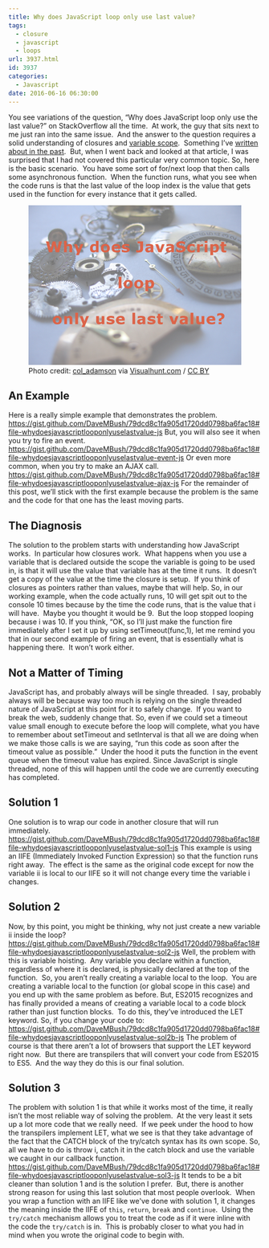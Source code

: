 ```yaml
---
title: Why does JavaScript loop only use last value?
tags:
  - closure
  - javascript
  - loops
url: 3937.html
id: 3937
categories:
  - Javascript
date: 2016-06-16 06:30:00
---
```


You see variations of the question, “Why does JavaScript loop only use the last value?” on StackOverflow all the time.  At work, the guy that sits next to me just ran into the same issue.  And the answer to the question requires a solid understanding of closures and [variable scope](/javascript-scope/).  Something I’ve [written about in the past](/javascript-scope/).  But, when I went back and looked at that article, I was surprised that I had not covered this particular very common topic. So, here is the basic scenario.  You have some sort of for/next loop that then calls some asynchronous function.  When the function runs, what you see when the code runs is that the last value of the loop index is the value that gets used in the function for every instance that it gets called. <figure>![](/uploads/2016/06/image-1.png "Why does JavaScript loop only use last value?")<figcaption>Photo credit: [col_adamson](//www.flickr.com/photos/57855544@N00/340654162/) via [Visualhunt.com](//visualhunt.com) / [CC BY](//creativecommons.org/licenses/by/2.0/)</figcaption></figure>

<!-- more --> 

An Example
----------

Here is a really simple example that demonstrates the problem. https://gist.github.com/DaveMBush/79dcd8c1fa905d1720dd0798ba6fac18#file-whydoesjavascriptlooponlyuselastvalue-js But, you will also see it when you try to fire an event. https://gist.github.com/DaveMBush/79dcd8c1fa905d1720dd0798ba6fac18#file-whydoesjavascriptlooponlyuselastvalue-event-js Or even more common, when you try to make an AJAX call. https://gist.github.com/DaveMBush/79dcd8c1fa905d1720dd0798ba6fac18#file-whydoesjavascriptlooponlyuselastvalue-ajax-js For the remainder of this post, we’ll stick with the first example because the problem is the same and the code for that one has the least moving parts.

The Diagnosis
-------------

The solution to the problem starts with understanding how JavaScript works.  In particular how closures work.  What happens when you use a variable that is declared outside the scope the variable is going to be used in, is that it will use the value that variable has at the time it runs.  It doesn’t get a copy of the value at the time the closure is setup.  If you think of closures as pointers rather than values, maybe that will help. So, in our working example, when the code actually runs, 10 will get spit out to the console 10 times because by the time the code runs, that is the value that i will have.  Maybe you thought it would be 9.  But the loop stopped looping because i was 10. If you think, “OK, so I’ll just make the function fire immediately after I set it up by using setTimeout(func,1), let me remind you that in our second example of firing an event, that is essentially what is happening there.  It won’t work either.

Not a Matter of Timing
----------------------

JavaScript has, and probably always will be single threaded.  I say, probably always will be because way too much is relying on the single threaded nature of JavaScript at this point for it to safely change.  If you want to break the web, suddenly change that. So, even if we could set a timeout value small enough to execute before the loop will complete, what you have to remember about setTimeout and setInterval is that all we are doing when we make those calls is we are saying, “run this code as soon after the timeout value as possible.”  Under the hood it puts the function in the event queue when the timeout value has expired. Since JavaScript is single threaded, none of this will happen until the code we are currently executing has completed.

Solution 1
----------

One solution is to wrap our code in another closure that will run immediately. https://gist.github.com/DaveMBush/79dcd8c1fa905d1720dd0798ba6fac18#file-whydoesjavascriptlooponlyuselastvalue-sol1-js This example is using an IIFE (Immediately Invoked Function Expression) so that the function runs right away.  The effect is the same as the original code except for now the variable ii is local to our IIFE so it will not change every time the variable i changes.

Solution 2
----------

Now, by this point, you might be thinking, why not just create a new variable ii inside the loop? https://gist.github.com/DaveMBush/79dcd8c1fa905d1720dd0798ba6fac18#file-whydoesjavascriptlooponlyuselastvalue-sol2-js Well, the problem with this is variable hoisting.  Any variable you declare within a function, regardless of where it is declared, is physically declared at the top of the function.  So, you aren’t really creating a variable local to the loop.  You are creating a variable local to the function (or global scope in this case) and you end up with the same problem as before. But, ES2015 recognizes and has finally provided a means of creating a variable local to a code block rather than just function blocks.  To do this, they’ve introduced the LET keyword. So, if you change your code to: https://gist.github.com/DaveMBush/79dcd8c1fa905d1720dd0798ba6fac18#file-whydoesjavascriptlooponlyuselastvalue-sol2b-js The problem of course is that there aren’t a lot of browsers that support the LET keyword right now.  But there are transpilers that will convert your code from ES2015 to ES5.  And the way they do this is our final solution.

Solution 3
----------

The problem with solution 1 is that while it works most of the time, it really isn’t the most reliable way of solving the problem.  At the very least it sets up a lot more code that we really need.  If we peek under the hood to how the transpilers implement LET, what we see is that they take advantage of the fact that the CATCH block of the try/catch syntax has its own scope. So, all we have to do is throw i, catch it in the catch block and use the variable we caught in our callback function. https://gist.github.com/DaveMBush/79dcd8c1fa905d1720dd0798ba6fac18#file-whydoesjavascriptlooponlyuselastvalue-sol3-js It tends to be a bit cleaner than solution 1 and is the solution I prefer.  But, there is another strong reason for using this last solution that most people overlook.  When you wrap a function with an IIFE like we've done with solution 1, it changes the meaning inside the IIFE of `this`, `return`, `break` and `continue`.  Using the `try/catch` mechanism allows you to treat the code as if it were inline with the code the `try/catch` is in.  This is probably closer to what you had in mind when you wrote the original code to begin with.

